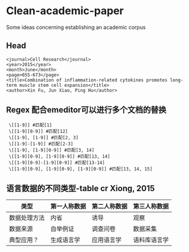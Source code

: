 # Clean-academic-paper
Some ideas concerning establishing an academic corpus


## Head

```
<journal>Cell Research</journal>
<year>2015</year>
<month>June</month>
<page>655-673</page>
<title>Combination of inflammation-related cytokines promotes long-term muscle stem cell expansion</title>
<author>Xin Fu, Jun Xiao, Ping Hu</author>
```

## Regex 配合emeditor可以进行多个文档的替换

```
 \[[1-9]] #匹配[1]
 \[[1-9][0-9]] #匹配[12]
 \[[1-9], [1-9]] #匹配[2, 3]
 \[[1-9]-[1-9]] #匹配[2-3]
 \[[1-9], [1-9][0-9]] #匹配[3, 14]
 \[[1-9][0-9], [1-9][0-9]] #匹配[13, 14]
 \[[1-9][0-9]-[1-9][0-9]] #匹配[13-14]
 \[[1-9][0-9], [1-9][0-9], [1-9][0-9]] #匹配[13, 14, 15]
```

## 语言数据的不同类型-table cr Xiong, 2015

类型 | 第一人称数据 | 第二人称数据 | 第三人称数据
------------ | ------------- | --------------|-----------
数据处理方法 | 内省 | 诱导 | 观察
数据来源 | 自举例证 | 调查问卷 | 数据采集
典型应用？ | 生成语言学 | 应用语言学 | 语料库语言学
